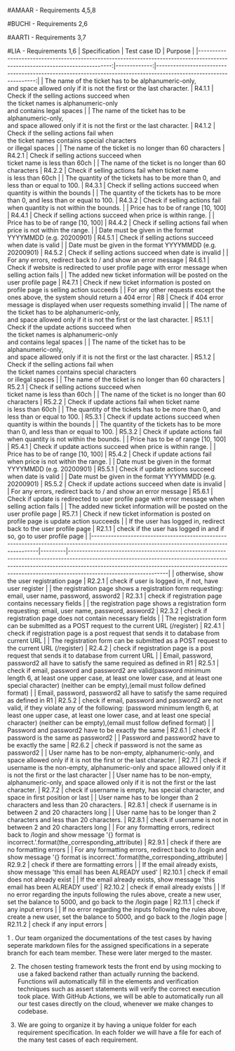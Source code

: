 #AMAAR - Requirements 4,5,8

#BUCHI - Requirements 2,6

#AARTI - Requirements 3,7

#LIA - Requirements 1,6
|                                                                                                                Specification | Test case ID |                                                                                                          Purpose |
|-----------------------------------------------------------------------------------------------------------------------------:|-------------:|-----------------------------------------------------------------------------------------------------------------:|
| The name of the ticket has to be alphanumeric-only,<br> and space allowed only if it is not the first or the last character. |       R4.1.1 | Check if the selling actions succeed when <br>the ticket names is alphanumeric-only<br>and contains legal spaces |
| The name of the ticket has to be alphanumeric-only,<br> and space allowed only if it is not the first or the last character. |       R4.1.2 |     Check if the selling actions fail when <br>the ticket names contains special characters<br>or illegal spaces |
|                                                                       The name of the ticket is no longer than 60 characters |       R4.2.1 |                                          Check if selling actions succeed when <br>ticket name is less than 60ch |
| The name of the ticket is no longer than 60 characters                                                                       | R4.2.2       | Check if selling actions fail when ticket name<br>is less than 60ch                                              |
| The quantity of the tickets has to be more than 0, and less than or equal to 100.                                            | R4.3.1       | Check if selling actions succeed when quantity is within the bounds                                              |
| The quantity of the tickets has to be more than 0, and less than or equal to 100.                                            | R4.3.2       | Check if selling actions fail when quantity is not within the bounds.                                            |
| Price has to be of range [10, 100]                                                                                           | R4.4.1       | Check if selling actions succeed when price is within range.                                                     |
| Price has to be of range [10, 100]                                                                                           | R4.4.2       | Check if selling actions fail when price is not within the range.                                                |
| Date must be given in the format YYYYMMDD (e.g. 20200901)                                                                    | R4.5.1       | Check if selling actions succeed when date is valid                                                              |
| Date must be given in the format YYYYMMDD (e.g. 20200901)                                                                    | R4.5.2       | Check if selling actions succeed when date is invalid                                                            |
| For any errors, redirect back to / and show an error message                                                                 | R4.6.1       | Check if website is redirected to user profile page with error message when selling action fails                 |
| The added new ticket information will be posted on the user profile page                                                     | R4.7.1       | Check if new ticket information is posted on profile page is selling action succeeds                             |
| For any other requests except the ones above, the system should return a 404 error                                           | R8           | Check if 404 error message is displayed when user requests something invalid                                     |
| The name of the ticket has to be alphanumeric-only,<br> and space allowed only if it is not the first or the last character. |       R5.1.1 | Check if the update actions succeed when <br>the ticket names is alphanumeric-only<br>and contains legal spaces |
| The name of the ticket has to be alphanumeric-only,<br> and space allowed only if it is not the first or the last character. |       R5.1.2 |     Check if the selling actions fail when <br>the ticket names contains special characters<br>or illegal spaces |
|                                                                       The name of the ticket is no longer than 60 characters |       R5.2.1 |                                          Check if selling actions succeed when <br>ticket name is less than 60ch |
| The name of the ticket is no longer than 60 characters                                                                       | R5.2.2       | Check if update actions fail when ticket name<br>is less than 60ch                                              |
| The quantity of the tickets has to be more than 0, and less than or equal to 100.                                            | R5.3.1       | Check if update actions succeed when quantity is within the bounds                                              |
| The quantity of the tickets has to be more than 0, and less than or equal to 100.                                            | R5.3.2       | Check if update actions fail when quantity is not within the bounds.                                            |
| Price has to be of range [10, 100]                                                                                           | R5.4.1       | Check if update actions succeed when price is within range.                                                     |
| Price has to be of range [10, 100]                                                                                           | R5.4.2       | Check if update actions fail when price is not within the range.                                                |
| Date must be given in the format YYYYMMDD (e.g. 20200901)                                                                    | R5.5.1       | Check if update actions succeed when date is valid                                                              |
| Date must be given in the format YYYYMMDD (e.g. 20200901)                                                                    | R5.5.2       | Check if update actions succeed when date is invalid                                                            |
| For any errors, redirect back to / and show an error message                                                                 | R5.6.1       | Check if update is redirected to user profile page with error message when selling action fails                 |
| The added new ticket information will be posted on the user profile page                                                     | R5.7.1       | Check if new ticket information is posted on profile page is update action succeeds                             |
| If the user has logged in, redirect back to the user profile page                                                                       | R2.1.1  | check if the user has logged in and if so, go to user profile page                                                                                                                                                                                                          |
|-----------------------------------------------------------------------------------------------------------------------------------------|---------|-----------------------------------------------------------------------------------------------------------------------------------------------------------------------------------------------------------------------------------------------------------------------------|
| otherwise, show the user registration page                                                                                              | R2.2.1  | check if user is logged in, if not, have  user register                                                                                                                                                                                                                     |
| the registration page shows a registration form requesting:  email, user name, password, assword2                                       | R2.3.1  | check if registration page contains  necessary fields                                                                                                                                                                                                                       |
| the registration page shows a registration form requesting:  email, user name, password, assword2                                       | R2.3.2  | check if registration page does not contain necessary fields                                                                                                                                                                                                                |
| The registration form can be submitted as a POST  request to the current URL (/register)                                                | R2.4.1  | check if registration page is a post request that sends it to database from current URL                                                                                                                                                                                     |
| The registration form can be submitted as a POST  request to the current URL (/register)                                                | R2.4.2  | check if registration page is a post request that sends it to database from current URL                                                                                                                                                                                     |
| Email, password, password2 all have to satisfy the  same required as defined in R1                                                      | R2.5.1  | check if email, password and password2  are valid(password minimum length 6, at least one  upper case, at least one lower case,  and at least one special character)  (neither can be empty),(email must follow defined format)                                             |
| Email, password, password2 all have to satisfy the  same required as defined in R1                                                      | R2.5.2  | check if email, password and password2  are not valid, if they violate any of the following: (password minimum length 6, at least one  upper case, at least one lower case,  and at least one special character)  (neither can be empty),(email must follow defined format) |
| Password and password2 have to be exactly the same                                                                                      | R2.6.1  | check if password is the same as password2                                                                                                                                                                                                                                  |
| Password and password2 have to be exactly the same                                                                                      | R2.6.2  | check if password is not the same as password2                                                                                                                                                                                                                              |
| User name has to be non-empty, alphanumeric-only, and space  allowed only if it is not the first or the last character.                 | R2.7.1  | check if username is the non-empty, alphanumeric-only and space allowed only if it is not the first or  the last character                                                                                                                                                  |
| User name has to be non-empty, alphanumeric-only, and space  allowed only if it is not the first or the last character.                 | R2.7.2  | check if username is empty, has special character, and space  in first position or last                                                                                                                                                                                     |
| User name has to be longer than 2 characters  and less than 20 characters.                                                              | R2.8.1  | check if username is in between 2 and 20 characters long                                                                                                                                                                                                                    |
| User name has to be longer than 2 characters  and less than 20 characters.                                                              | R2.8.1  | check if username is not in between 2 and 20 characters long                                                                                                                                                                                                                |
| For any formatting errors, redirect back to /login and show message  '{} format is incorrect.'.format(the_corresponding_attribute)      | R2.9.1  | check if there are no formatting errors                                                                                                                                                                                                                                     |
| For any formatting errors, redirect back to /login and show message  '{} format is incorrect.'.format(the_corresponding_attribute)      | R2.9.2  | check if there are formatting errors                                                                                                                                                                                                                                        |
| If the email already exists, show message 'this email has been ALREADY used'                                                            | R2.10.1 | check if email does not already exist                                                                                                                                                                                                                                       |
| If the email already exists, show message 'this email has been ALREADY used'                                                            | R2.10.2 | check if email already exists                                                                                                                                                                                                                                               |
| If no error regarding the inputs following the rules above,  create a new user, set the balance to 5000, and go back to the /login page | R2.11.1 | check if any input errors                                                                                                                                                                                                                                                   |
| If no error regarding the inputs following the rules above,  create a new user, set the balance to 5000, and go back to the /login page | R2.11.2 | check if any input errors                                                                                                                                                                                                                                                   |


















1 . Our team organized the documentations of the test cases by having seperate markdown files for the assigned specifications in a seperate branch for each team member. These were later merged to the master. 


2. The chosen testing framework tests the front end by using mocking to use a faked backend rather than actually running the backend. Functions will automatically fill in the elements and verification techniques such as assert statements will verify the correct execution took place. With GitHub Actions, we will be able to automatically run all our test cases directly on the cloud, whenever we make changes to  codebase. 


3. We are going to organize it by having a unique folder for each requirement specification. In each folder we will have a file for each of the many test cases of each requirement.
